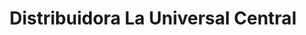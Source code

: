 ---
title: "Distribuidora La Universal Central"
url: /managua/distribuidora-la-universal-central/
shop: material de oficina
---